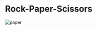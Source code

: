 # Rock-Paper-Scissors

![paper](https://user-images.githubusercontent.com/20402746/54233744-e0356d80-450d-11e9-806b-090793282662.jpg)
